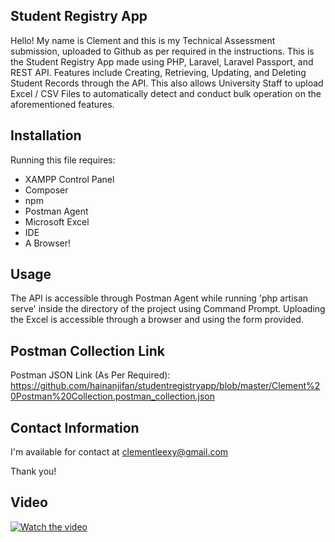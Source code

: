 ## Student Registry App

Hello! My name is Clement and this is my Technical Assessment submission, uploaded to Github as per required in the instructions. This is the Student Registry App made using PHP, Laravel, Laravel Passport, and REST API. Features include Creating, Retrieving, Updating, and Deleting Student Records through the API. This also allows University Staff to upload Excel / CSV Files to automatically detect and conduct bulk operation on the aforementioned features. 

## Installation

Running this file requires:
- XAMPP Control Panel
- Composer
- npm
- Postman Agent
- Microsoft Excel
- IDE
- A Browser!

## Usage

The API is accessible through Postman Agent while running 'php artisan serve' inside the directory of the project using Command Prompt. Uploading the Excel is accessible through a browser and using the form provided. 

## Postman Collection Link

Postman JSON Link (As Per Required):
https://github.com/hainanjifan/studentregistryapp/blob/master/Clement%20Postman%20Collection.postman_collection.json

## Contact Information
I'm available for contact at clementleexy@gmail.com

Thank you! 

## Video

[![Watch the video](https://img.youtube.com/vi/AX30TWAgrs0/1.jpg)](https://www.youtube.com/embed/AX30TWAgrs0)
